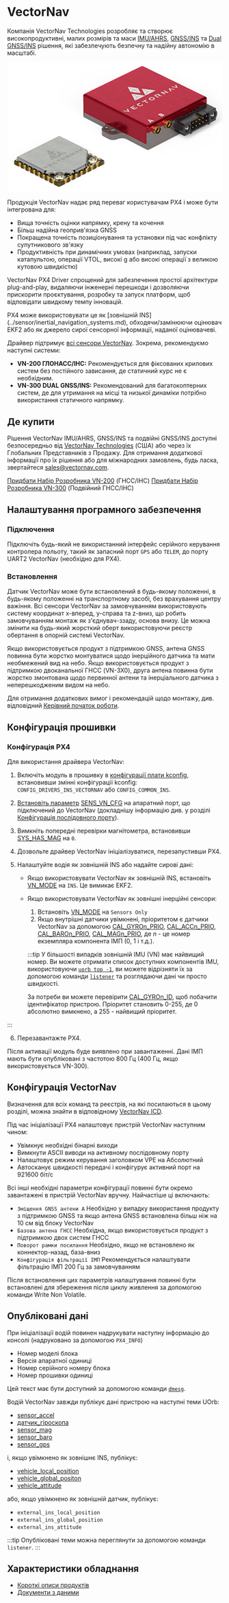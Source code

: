 # VectorNav

Компанія VectorNav Technologies розробляє та створює високопродуктивні, малих розмірів та маси [IMU/AHRS](https://www.vectornav.com/resources/inertial-navigation-primer/theory-of-operation/theory-ahrs), [GNSS/INS](https://www.vectornav.com/resources/inertial-navigation-primer/theory-of-operation/theory-gpsins) та [Dual GNSS/INS](https://www.vectornav.com/resources/inertial-navigation-primer/theory-of-operation/theory-gnsscompass) рішення, які забезпечують безпечну та надійну автономію в масштабі.

![VN-300](../../assets/hardware/sensors/inertial/vn-300-smd-rugged.png)

Продукція VectorNav надає ряд переваг користувачам PX4 і може бути інтегрована для:

- Вища точність оцінки напрямку, крену та кочення
- Більш надійна геоприв'язка GNSS
- Покращена точність позиціонування та установки під час конфлікту супутникового зв'язку
- Продуктивність при динамічних умовах (наприклад, запуски катапультою, операції VTOL, високі g або високі операції з великою кутовою швидкістю)

VectorNav PX4 Driver спрощений для забезпечення простої архітектури plug-and-play, видаляючи інженерні перешкоди і дозволяючи прискорити проєктування, розробку та запуск платформ, щоб відповідати швидкому темпу інновацій.

PX4 може використовувати це як [зовнішній INS] (../sensor/inertial_navigation_systems.md), обходячи/замінюючи оцінювач EKF2 або як джерело сирої сенсорної інформації, наданої оцінювачеві.

Драйвер підтримує [всі сенсори VectorNav](https://www.vectornav.com/store/products).
Зокрема, рекомендуємо наступні системи:

- **VN-200 ГЛОНАСС/ІНС:** Рекомендується для фіксованих крилових систем без постійного зависання, де статичний курс не є необхідним.
- **VN-300 DUAL GNSS/INS:** Рекомендований для багатокоптерних систем, де для утримання на місці та низької динаміки потрібно використання статичного напрямку.

## Де купити

Рішення VectorNav IMU/AHRS, GNSS/INS та подвійні GNSS/INS доступні безпосередньо від [VectorNav Technologies](https://www.vectornav.com/store/products) (США) або через їх Глобальних Представників з Продажу. Для отримання додаткової інформації про їх рішення або для міжнародних замовлень, будь ласка, звертайтеся sales@vectornav.com.

[Придбати Набір Розробника VN-200](https://www.vectornav.com/store/products/gnss-ins/p/vn-200-rugged-development-kit) (ГНСС/ІНС)
[Придбати Набір Розробника VN-300](https://www.vectornav.com/store/products/dual-gnss-ins/p/vn-300-rugged-development-kit) (Подвійний ГНСС/ІНС)

## Налаштування програмного забезпечення

### Підключення

Підключіть будь-який не використанний інтерфейс серійного керування контролера польоту, такий як запасний порт `GPS` або `TELEM`, до порту UART2 VectorNav (необхідно для PX4).

### Встановлення

Датчик VectorNav може бути встановлений в будь-якому положенні, в будь-якому положенні на транспортному засобі, без врахування центру важіння.
Всі сенсори VectorNav за замовчуванням використовують систему координат x-вперед, y-справа та z-вниз, що робить замовчуванням монтаж як з'єднувач-ззаду, основа внизу.
Це можна змінити на будь-який жорсткий оберт використовуючи реєстр обертання в опорній системі VectorNav.

Якщо використовується продукт з підтримкою GNSS, антена GNSS повинна бути жорстко монтуватися щодо інерційного датчика та мати необмежений вид на небо. Якщо використовується продукт з підтримкою двоканальної ГНСС (VN-3X0), друга антена повинна бути жорстко змонтована щодо первинної антени та інерціального датчика з неперешкодженим видом на небо.

Для отримання додаткових вимог і рекомендацій щодо монтажу, див. відповідний [Керівний початок роботи](https://www.vectornav.com/resources/quick-start-guides).

## Конфігурація прошивки

### Конфігурація PX4

Для використання драйвера VectorNav:

1. Включіть модуль в прошивку в [конфігурації плати kconfig](../hardware/porting_guide_config.md#px4-board-configuration-kconfig), встановивши змінні конфігурації kconfig: `CONFIG_DRIVERS_INS_VECTORNAV` або `CONFIG_COMMON_INS`.

2. [Встановіть параметр](../advanced_config/parameters.md) [SENS_VN_CFG](../advanced_config/parameter_reference.md#SENS_VN_CFG) на апаратний порт, що підключений до VectorNav (докладнішу інформацію див. у розділі [Конфігурація послідовного порту](../peripherals/serial_configuration.md)).

3. Вимкніть попередні перевірки магнітометра, встановивши [SYS_HAS_MAG](../advanced_config/parameter_reference.md#SYS_HAS_MAG) на `0`.

4. Дозвольте драйвер VectorNav ініціалізуватися, перезапустивши PX4.

5. Налаштуйте водія як зовнішній INS або надайте сирові дані:

   - Якщо використовувати VectorNav як зовнішній INS, встановіть [VN_MODE](../advanced_config/parameter_reference.md#VN_MODE) на `INS`.
     Це вимикає EKF2.
   - Якщо використовувати VectorNav як зовнішні інерційні сенсори:

     1. Встановіть [VN_MODE](../advanced_config/parameter_reference.md#VN_MODE) на `Sensors Only`
     2. Якщо внутрішні датчики увімкнені, пріоритетом є датчики VectorNav за допомогою [CAL_GYROn_PRIO](../advanced_config/parameter_reference.md#CAL_GYRO0_PRIO), [CAL_ACCn_PRIO](../advanced_config/parameter_reference.md#CAL_ACC0_PRIO), [CAL_BAROn_PRIO](../advanced_config/parameter_reference.md#CAL_BARO0_PRIO), [CAL_MAGn_PRIO](../advanced_config/parameter_reference.md#CAL_MAG0_PRIO), де _n_ - це номер екземпляра компонента ІМП (0, 1 і т.д.).

     :::tip
     У більшості випадків зовнішній IMU (VN) має найвищий номер.
     Ви можете отримати список доступних компонентів IMU, використовуючи [`uorb top -1`](../middleware/uorb.md#uorb-top-command), ви можете відрізняти їх за допомогою команди [`listener`](../modules/modules_command.md#listener) та розглядаючи дані чи просто швидкості.

     За потреби ви можете перевірити [CAL_GYROn_ID](../advanced_config/parameter_reference.md#CAL_GYRO0_ID), щоб побачити ідентифікатор пристрою.
     Пріоритет становить 0-255, де 0 абсолютно вимкнено, а 255 - найвищий пріоритет.

:::

6. Перезавантажте PX4.

Після активації модуль буде виявлено при завантаженні.
Дані ІМП мають бути опубліковані з частотою 800 Гц (400 Гц, якщо використовується VN-300).

## Конфігурація VectorNav

Визначення для всіх команд та реєстрів, на які посилаються в цьому розділі, можна знайти в відповідному [VectorNav ICD](https://www.vectornav.com/resources/interface-control-documents).

Під час ініціалізації PX4 налаштовує пристрій VectorNav наступним чином:

- Увімкнує необхідні бінарні виходи
- Вимкнути ASCII виводи на активному послідовному порту
- Налаштовує режим керування заголовком VPE на Абсолютний
- Автосканує швидкості передачі і конфігурує активний порт на 921600 біт/с

Всі інші необхідні параметри конфігурації повинні бути окремо завантажені в пристрій VectorNav вручну. Найчастіше ці включають:

- `Зміщення GNSS антени A` Необхідно у випадку використання продукту з підтримкою GNSS та якщо антена GNSS встановлена більш ніж на 10 см від блоку VectorNav
- `Базова антена ГНСС` Необхідна, якщо використовується продукт з підтримкою двох систем ГНСС
- `Поворот рамки посилання` Необхідно, якщо не встановлено як коннектор-назад, база-вниз
- `Конфігурація фільтрації ІМП` Рекомендується налаштувати фільтрацію ІМП 200 Гц за замовчуванням

Після встановлення цих параметрів налаштування повинні бути встановлені для збереження після циклу живлення за допомогою команди Write Non Volatile.

## Опубліковані дані

При ініціалізації водій повинен надрукувати наступну інформацію до консолі (надруковано за допомогою `PX4_INFO`)

- Номер моделі блока
- Версія апаратної одиниці
- Номер серійного номеру блока
- Номер прошивки одиниці

Цей текст має бути доступний за допомогою команди [`dmesg`](../modules/modules_system.md#dmesg).

Водій VectorNav завжди публікує дані пристрою на наступні теми UOrb:

- [sensor_accel](../msg_docs/SensorAccel.md)
- [датчик_гіроскопа](../msg_docs/SensorGyro.md)
- [sensor_mag](../msg_docs/SensorMag.md)
- [sensor_baro](../msg_docs/SensorBaro.md)
- [sensor_gps](../msg_docs/SensorGps.md)

і, якщо увімкнено як зовнішнє INS, публікує:

- [vehicle_local_position](../msg_docs/VehicleLocalPosition.md)
- [vehicle_global_positon](../msg_docs/VehicleGlobalPosition.md)
- [vehicle_attitude](../msg_docs/VehicleAttitude.md)

або, якщо увімкнено як зовнішній датчик, публікує:

- `external_ins_local_position`
- `external_ins_global_position`
- `external_ins_attitude`

:::tip
Опубліковані теми можна переглянути за допомогою команди `listener`.
:::

## Характеристики обладнання

- [Короткі описи продуктів](https://www.vectornav.com/resources/product-briefs)
- [Документи з даними](https://www.vectornav.com/resources/datasheets)
